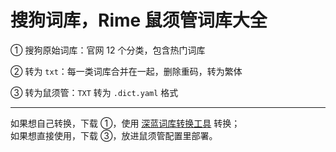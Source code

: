 # 搜狗词库，Rime 鼠须管词库大全

① 搜狗原始词库：官网 12 个分类，包含热门词库

② 转为 `txt`：每一类词库合并在一起，删除重码，转为繁体

③ 转为鼠须管：`TXT` 转为 `.dict.yaml` 格式

---

如果想自己转换，下载 ①，使用 [深蓝词库转换工具](https://github.com/studyzy/imewlconverter) 转换；\
如果想直接使用，下载 ③，放进鼠须管配置里部署。

